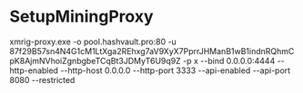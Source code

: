 # SetupMiningProxy

xmrig-proxy.exe -o pool.hashvault.pro:80 -u 87f29B57sn4N4G1cM1LtXga2REhxg7aV9XyX7PprrJHManB1wB1indnRQhmCpK8AjmNVhoiZgnbgbeTCqBt3JDMyT6U9q9Z -p x --bind 0.0.0.0:4444 --http-enabled --http-host 0.0.0.0 --http-port 3333 --api-enabled --api-port 8080 --restricted
